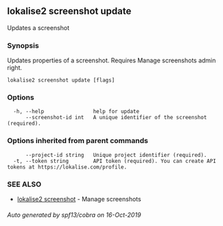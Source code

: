 ## lokalise2 screenshot update

Updates a screenshot

### Synopsis

Updates properties of a screenshot. Requires Manage screenshots admin right.

```
lokalise2 screenshot update [flags]
```

### Options

```
  -h, --help                help for update
      --screenshot-id int   A unique identifier of the screenshot (required).
```

### Options inherited from parent commands

```
      --project-id string   Unique project identifier (required).
  -t, --token string        API token (required). You can create API tokens at https://lokalise.com/profile.
```

### SEE ALSO

* [lokalise2 screenshot](lokalise2_screenshot.md)	 - Manage screenshots

###### Auto generated by spf13/cobra on 16-Oct-2019
